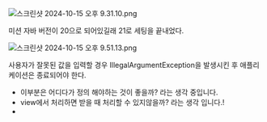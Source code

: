 ![스크린샷 2024-10-15 오후 9.31.10.png](..%2F..%2F..%2F..%2F..%2F..%2Fvar%2Ffolders%2Fm4%2Fn9zxyvgx4lx03pl_7nrbhpyr0000gn%2FT%2FTemporaryItems%2FNSIRD_screencaptureui_8DDleU%2F%EC%8A%A4%ED%81%AC%EB%A6%B0%EC%83%B7%202024-10-15%20%EC%98%A4%ED%9B%84%209.31.10.png)


미션  자바 버전이 20으로 되어있길래 21로 세팅을 끝내었다.
 
![스크린샷 2024-10-15 오후 9.51.13.png](..%2F..%2F..%2F..%2F..%2F..%2Fvar%2Ffolders%2Fm4%2Fn9zxyvgx4lx03pl_7nrbhpyr0000gn%2FT%2FTemporaryItems%2FNSIRD_screencaptureui_bRnCcl%2F%EC%8A%A4%ED%81%AC%EB%A6%B0%EC%83%B7%202024-10-15%20%EC%98%A4%ED%9B%84%209.51.13.png)



사용자가 잘못된 값을 입력할 경우 IllegalArgumentException을 발생시킨 후 애플리케이션은 종료되어야 한다.
- 이부분은 어디다가 정의 해야하는 것이 좋을까? 라는 생각 중입니다.
- view에서 처리하면 받을 때 처리할 수 있지않을까? 라는 생각 입니다.! 
- 
